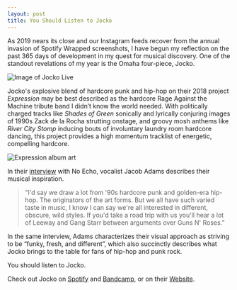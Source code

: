 ```yaml
---
layout: post
title: You Should Listen to Jocko
---
```

As 2019 nears its close and our Instagram feeds recover from the annual invasion of Spotify Wrapped screenshots, I have begun my reflection on the past 365 days of development in my quest for musical discovery. One of the standout revelations of my year is the Omaha four-piece, Jocko.

![Image of Jocko Live](otreinert.io/jocko1.jpg)

Jocko's explosive blend of hardcore punk and hip-hop on their 2018 project *Expression* may be best described as the hardcore Rage Against the Machine tribute band I didn’t know the world needed. With politically charged tracks like *Shades of Green* sonically and lyrically conjuring images of 1990s Zack de la Rocha strutting onstage, and groovy mosh anthems like *River City Stomp* inducing bouts of involuntary laundry room hardcore dancing, this project provides a high momentum tracklist of energetic, compelling hardcore.

![Expression album art](otreinert.io/jocko-expression)

In their [interview](https://www.noecho.net/features/jocko) with No Echo, vocalist Jacob Adams describes their musical inspiration.

>"I'd say we draw a lot from '90s hardcore punk and golden-era hip-hop. The originators of the art forms. But we all have such varied taste in music, I know I can say we're all interested in different, obscure, wild styles. If you'd take a road trip with us you'll hear a lot of Leeway and Gang Starr between arguments over Guns N' Roses.”

In the same interview, Adams characterizes their visual approach as striving to be “funky, fresh, and different”, which also succinctly describes what Jocko brings to the table for fans of hip-hop and punk rock.

You should listen to Jocko.

Check out Jocko on [Spotify](https://open.spotify.com/artist/3JsdvP7AV20Qv8Oqty1em5) and [Bandcamp](https://www.noecho.net/features/jocko), or on their [Website](http://jockohc.com/).
